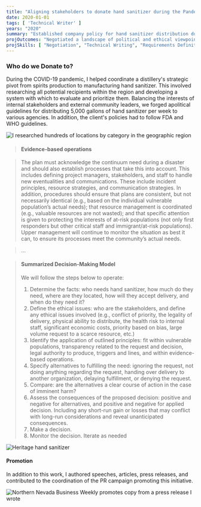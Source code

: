 ```yaml
---
title: "Aligning stakeholders to donate hand sanitizer during the Pandemic"
date: 2020-01-01
tags: [ 'Technical Writer' ]
years: "2020"
summary: "Established company policy for hand sanitizer distribution during pandemic"
projOutcomes: "Negotiated a landscape of political and ethical viewpoints to unify a company's policy for donations during the COVID pandemic."
projSkills: [ "Negotiation", "Technical Writing", "Requirements Definition", "Research", "Critical Thinking" ]
---
```


### Who do we Donate to?

During the COVID-19 pandemic, I helped coordinate a distillery's strategic pivot from spirits production to manufacturing hand sanitizer. This involved researching all potential recipients within the region and developing a system with which to evaluate and prioritize them. Balancing the interests of internal stakeholders and external community leaders, we forged apolitical guidelines for distributing 5,000 gallons of hand sanitizer per week to various agencies. In addition, the client's policies had to follow FDA and WHO guidelines. 

![I researched hundreds of locations by category in the geographic region](/sanitizer-research.jpg)

> #### Evidence-based operations 

> The plan must acknowledge the continuum need during a disaster and should also establish processes that take this into account. This includes defining project managers, stakeholders, and staff to handle new eventualities and communications. These include incident principles, resource strategies, and communication strategies. 
> In addition, procedures should ensure that plans are consistent, but not necessarily identical (e.g., based on the individual vulnerable population’s actual needs); that resource management is coordinated (e.g., valuable resources are not wasted); and that specific attention is given to protecting the interests of at-risk populations (not only first responders but other critical staff and immigrant/at-risk populations).
> Upper management will continue to monitor the situation as best it can, to ensure its processes meet the community’s actual needs. 

> …

> #### Summarized Decision-Making Model  
> We will follow the steps below to operate:  
> 1. Determine the facts: who needs hand sanitizer, how much do they need, where are they located, how will they accept delivery, and when do they need it?    
> 2. Define the ethical issues: who are the stakeholders, and define any ethical issues involved (e.g., conflict of priority, the legality of delivery, physical ability to distribute, the health risk to internal staff, significant economic costs, priority based on bias, large volume request to a scarce resource, etc.)   
> 3. Identify the application of outlined principles: fit within vulnerable populations, transparency related to the request and decision, legal authority to produce, triggers and lines, and within evidence-based operations.   
> 4. Specify alternatives to fulfilling the need: ignoring the request, not doing anything regarding the request, handing over delivery to another organization, delaying fulfillment, or denying the request.   
> 5. Compare: are the alternatives a clear course of action in the case of imminent harm?   
> 6. Assess the consequences of the proposed decision: positive and negative for alternatives, and positive and negative for applied decision. Including any short-run gain or losses that may conflict with long-run considerations and reveal unanticipated consequences.  
> 7. Make a decision.   
> 8. Monitor the decision. Iterate as needed

![Heritage hand sanitizer](/hand-sanitizer.jpg)

#### Promotion

In addition to this work, I authored speeches, articles, press releases, and contributed to the coordination of the PR campaign promoting this initiative.

![Northern Nevada Business Weekly promotes copy from a press release I wrote](/hand-sanitizer-press.jpg)